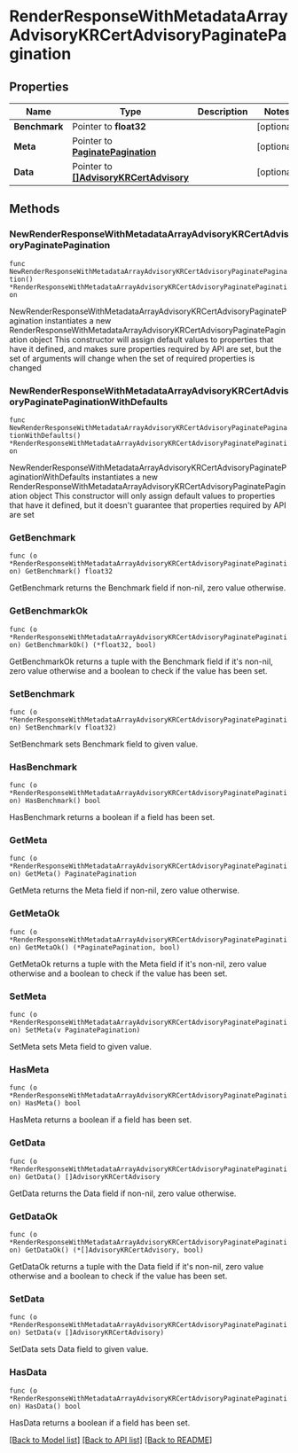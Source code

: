 # RenderResponseWithMetadataArrayAdvisoryKRCertAdvisoryPaginatePagination

## Properties

Name | Type | Description | Notes
------------ | ------------- | ------------- | -------------
**Benchmark** | Pointer to **float32** |  | [optional] 
**Meta** | Pointer to [**PaginatePagination**](PaginatePagination.md) |  | [optional] 
**Data** | Pointer to [**[]AdvisoryKRCertAdvisory**](AdvisoryKRCertAdvisory.md) |  | [optional] 

## Methods

### NewRenderResponseWithMetadataArrayAdvisoryKRCertAdvisoryPaginatePagination

`func NewRenderResponseWithMetadataArrayAdvisoryKRCertAdvisoryPaginatePagination() *RenderResponseWithMetadataArrayAdvisoryKRCertAdvisoryPaginatePagination`

NewRenderResponseWithMetadataArrayAdvisoryKRCertAdvisoryPaginatePagination instantiates a new RenderResponseWithMetadataArrayAdvisoryKRCertAdvisoryPaginatePagination object
This constructor will assign default values to properties that have it defined,
and makes sure properties required by API are set, but the set of arguments
will change when the set of required properties is changed

### NewRenderResponseWithMetadataArrayAdvisoryKRCertAdvisoryPaginatePaginationWithDefaults

`func NewRenderResponseWithMetadataArrayAdvisoryKRCertAdvisoryPaginatePaginationWithDefaults() *RenderResponseWithMetadataArrayAdvisoryKRCertAdvisoryPaginatePagination`

NewRenderResponseWithMetadataArrayAdvisoryKRCertAdvisoryPaginatePaginationWithDefaults instantiates a new RenderResponseWithMetadataArrayAdvisoryKRCertAdvisoryPaginatePagination object
This constructor will only assign default values to properties that have it defined,
but it doesn't guarantee that properties required by API are set

### GetBenchmark

`func (o *RenderResponseWithMetadataArrayAdvisoryKRCertAdvisoryPaginatePagination) GetBenchmark() float32`

GetBenchmark returns the Benchmark field if non-nil, zero value otherwise.

### GetBenchmarkOk

`func (o *RenderResponseWithMetadataArrayAdvisoryKRCertAdvisoryPaginatePagination) GetBenchmarkOk() (*float32, bool)`

GetBenchmarkOk returns a tuple with the Benchmark field if it's non-nil, zero value otherwise
and a boolean to check if the value has been set.

### SetBenchmark

`func (o *RenderResponseWithMetadataArrayAdvisoryKRCertAdvisoryPaginatePagination) SetBenchmark(v float32)`

SetBenchmark sets Benchmark field to given value.

### HasBenchmark

`func (o *RenderResponseWithMetadataArrayAdvisoryKRCertAdvisoryPaginatePagination) HasBenchmark() bool`

HasBenchmark returns a boolean if a field has been set.

### GetMeta

`func (o *RenderResponseWithMetadataArrayAdvisoryKRCertAdvisoryPaginatePagination) GetMeta() PaginatePagination`

GetMeta returns the Meta field if non-nil, zero value otherwise.

### GetMetaOk

`func (o *RenderResponseWithMetadataArrayAdvisoryKRCertAdvisoryPaginatePagination) GetMetaOk() (*PaginatePagination, bool)`

GetMetaOk returns a tuple with the Meta field if it's non-nil, zero value otherwise
and a boolean to check if the value has been set.

### SetMeta

`func (o *RenderResponseWithMetadataArrayAdvisoryKRCertAdvisoryPaginatePagination) SetMeta(v PaginatePagination)`

SetMeta sets Meta field to given value.

### HasMeta

`func (o *RenderResponseWithMetadataArrayAdvisoryKRCertAdvisoryPaginatePagination) HasMeta() bool`

HasMeta returns a boolean if a field has been set.

### GetData

`func (o *RenderResponseWithMetadataArrayAdvisoryKRCertAdvisoryPaginatePagination) GetData() []AdvisoryKRCertAdvisory`

GetData returns the Data field if non-nil, zero value otherwise.

### GetDataOk

`func (o *RenderResponseWithMetadataArrayAdvisoryKRCertAdvisoryPaginatePagination) GetDataOk() (*[]AdvisoryKRCertAdvisory, bool)`

GetDataOk returns a tuple with the Data field if it's non-nil, zero value otherwise
and a boolean to check if the value has been set.

### SetData

`func (o *RenderResponseWithMetadataArrayAdvisoryKRCertAdvisoryPaginatePagination) SetData(v []AdvisoryKRCertAdvisory)`

SetData sets Data field to given value.

### HasData

`func (o *RenderResponseWithMetadataArrayAdvisoryKRCertAdvisoryPaginatePagination) HasData() bool`

HasData returns a boolean if a field has been set.


[[Back to Model list]](../README.md#documentation-for-models) [[Back to API list]](../README.md#documentation-for-api-endpoints) [[Back to README]](../README.md)


